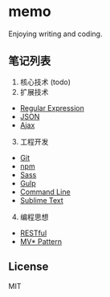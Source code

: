 # memo
Enjoying writing and coding.

## 笔记列表
1. 核心技术
(todo)
2. 扩展技术
- [Regular Expression](article/RegularExpression.md)
- [JSON](article/JSON.md)
- [Ajax](article/Ajax.md)
3. 工程开发
- [Git](article/Git.md)
- [npm](article/npm.md)
- [Sass](article/Sass.md)
- [Gulp](article/Gulp.md)
- [Command Line](article/CommandLine.md)
- [Sublime Text](article/SublimeText.md)
4. 编程思想
- [RESTful](article/RESTful.md)
- [MV* Pattern](article/MV*Pattern.md)

## License
MIT
